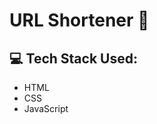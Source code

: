 <h1> URL Shortener 🔗</h1>
<h2>💻 Tech Stack Used:</h2>
<ul>
  <li>HTML</li>
  <li>CSS</li>
  <li>JavaScript</li>
</ul>
